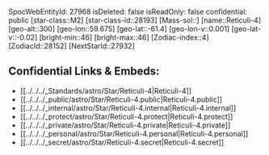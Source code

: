 ﻿---
location: [-61.4,-59.675,300]
type: Star
tags:
- astro/Star

---
SpocWebEntityId: 27968
isDeleted: false
isReadOnly: false
confidential: public
[star-class::M2]
[star-class-id::28193]
[Mass-sol::]
[name::Reticuli-4]
[geo-alt::300]
[geo-lon::59.675]
[geo-lat::-61.4]
[geo-lon-v::0.001]
[geo-lat-v::-0.02]
[bright-min::46]
[bright-max::46]
[Zodiac-index::4]
[ZodiacId::28152]
[NextStarId::27932]



## Confidential Links & Embeds: 
- [[../../../_Standards/astro/Star/Reticuli-4|Reticuli-4]] 
- [[../../../_public/astro/Star/Reticuli-4.public|Reticuli-4.public]] 
- [[../../../_internal/astro/Star/Reticuli-4.internal|Reticuli-4.internal]] 
- [[../../../_protect/astro/Star/Reticuli-4.protect|Reticuli-4.protect]] 
- [[../../../_private/astro/Star/Reticuli-4.private|Reticuli-4.private]] 
- [[../../../_personal/astro/Star/Reticuli-4.personal|Reticuli-4.personal]] 
- [[../../../_secret/astro/Star/Reticuli-4.secret|Reticuli-4.secret]] 
